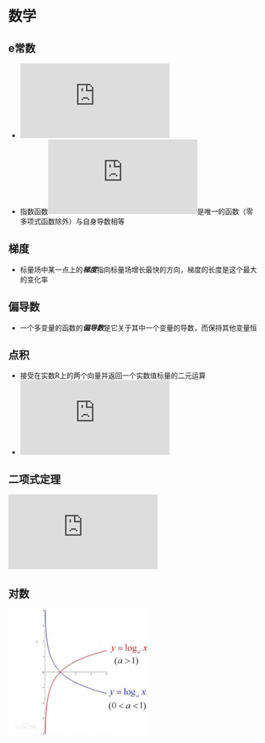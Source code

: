 # 数学

## e常数
* ![](http://latex.codecogs.com/svg.latex?%5Cdpi%7B120%7D%20e%3D%5Clim_%7Bn%5Cto%5Cinfty%7D%281&plus;%5Cfrac1%7Bn%7D%29%5En)
* 指数函数![](http://latex.codecogs.com/svg.latex?%5Cdpi%7B120%7D%20e%5E%7Bx%7D)是唯一的函数（零多项式函数除外）与自身导数相等

## 梯度
* 标量场中某一点上的***梯度***指向标量场增长最快的方向，梯度的长度是这个最大的变化率

## 偏导数
* 一个多变量的函数的***偏导数***是它关于其中一个变量的导数，而保持其他变量恒

## 点积
* 接受在实数R上的两个向量并返回一个实数值标量的二元运算
* ![](http://latex.codecogs.com/gif.latex?a%20%5Ccdot%20b%20%3D%20a_1%20b_1%20&plus;%20a_2%20b_2%20&plus;%20...%20&plus;%20a_n%20b_n)

## 二项式定理
![](http://latex.codecogs.com/png.latex?%28x&plus;y%29%5E%7Bn%7D%3D%5Csum_%7Bk%3D0%7D%5E%7Bn%7DC_%7Bn%7D%5E%7Bk%7Dx%5E%7Bn-k%7Dy%5E%7Bk%7D)


## 对数
![](/images/对数.jpg)